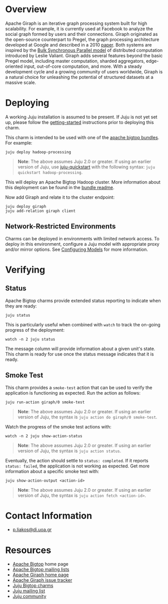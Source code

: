 <!--
  Licensed to the Apache Software Foundation (ASF) under one or more
  contributor license agreements.  See the NOTICE file distributed with
  this work for additional information regarding copyright ownership.
  The ASF licenses this file to You under the Apache License, Version 2.0
  (the "License"); you may not use this file except in compliance with
  the License.  You may obtain a copy of the License at

       http://www.apache.org/licenses/LICENSE-2.0

  Unless required by applicable law or agreed to in writing, software
  distributed under the License is distributed on an "AS IS" BASIS,
  WITHOUT WARRANTIES OR CONDITIONS OF ANY KIND, either express or implied.
  See the License for the specific language governing permissions and
  limitations under the License.
-->

# Overview

Apache Giraph is an iterative graph processing system built for high scalability. For example, it is currently used at Facebook to analyze the social graph formed by users and their connections. Giraph originated as the open-source counterpart to Pregel, the graph processing architecture developed at Google and described in a 2010 [paper](http://dl.acm.org/citation.cfm?id=1807184). Both systems are inspired by the [Bulk Synchronous Parallel model](http://en.wikipedia.org/wiki/Bulk_synchronous_parallel) of distributed computation introduced by Leslie Valiant. Giraph adds several features beyond the basic Pregel model, including master computation, sharded aggregators, edge-oriented input, out-of-core computation, and more. With a steady development cycle and a growing community of users worldwide, Giraph is a natural choice for unleashing the potential of structured datasets at a massive scale.

# Deploying

A working Juju installation is assumed to be present. If Juju is not yet set up, please follow the [getting-started][] instructions prior to deploying this
charm.

This charm is intended to be used with one of the [apache bigtop bundles][].
For example:

    juju deploy hadoop-processing

> **Note**: The above assumes Juju 2.0 or greater. If using an earlier version
of Juju, use [juju-quickstart][] with the following syntax: `juju quickstart
hadoop-processing`.

This will deploy an Apache Bigtop Hadoop cluster. More information about this deployment can be found in the [bundle readme](https://jujucharms.com/hadoop-processing/).

Now add Giraph and relate it to the cluster endpoint:

    juju deploy giraph
    juju add-relation giraph client

## Network-Restricted Environments

Charms can be deployed in environments with limited network access. To deploy in this environment, configure a Juju model with appropriate proxy and/or mirror options. See [Configuring Models][] for more information.

[getting-started]: https://jujucharms.com/docs/stable/getting-started
[apache bigtop bundles]: https://jujucharms.com/u/bigdata-charmers/#bundles
[juju-quickstart]: https://launchpad.net/juju-quickstart
[Configuring Models]: https://jujucharms.com/docs/stable/models-config

# Verifying

## Status

Apache Bigtop charms provide extended status reporting to indicate when they are ready:

    juju status

This is particularly useful when combined with `watch` to track the on-going progress of the deployment:

    watch -n 2 juju status

The message column will provide information about a given unit's state. This charm is ready for use once the status message indicates that it is ready.

## Smoke Test

This charm provides a `smoke-test` action that can be used to verify the application is functioning as expected. Run the action as follows:

    juju run-action giraph/0 smoke-test

> **Note**: The above assumes Juju 2.0 or greater. If using an earlier version
of Juju, the syntax is `juju action do giraph/0 smoke-test`.

Watch the progress of the smoke test actions with:

    watch -n 2 juju show-action-status

> **Note**: The above assumes Juju 2.0 or greater. If using an earlier version
of Juju, the syntax is `juju action status`.

Eventually, the action should settle to `status: completed`.  If it reports `status: failed`, the application is not working as expected. Get more information about a specific smoke test with:

    juju show-action-output <action-id>

> **Note**: The above assumes Juju 2.0 or greater. If using an earlier version
of Juju, the syntax is `juju action fetch <action-id>`.

# Contact Information

- <p.liakos@di.uoa.gr>

# Resources

- [Apache Bigtop](http://bigtop.apache.org/) home page
- [Apache Bigtop mailing lists](http://bigtop.apache.org/mail-lists.html)
- [Apache Giraph home page](http://giraph.apache.org/)
- [Apache Giraph issue tracker](https://issues.apache.org/jira/browse/GIRAPH)
- [Juju Bigtop charms](https://jujucharms.com/q/apache/bigtop)
- [Juju mailing list](https://lists.ubuntu.com/mailman/listinfo/juju)
- [Juju community](https://jujucharms.com/community)
